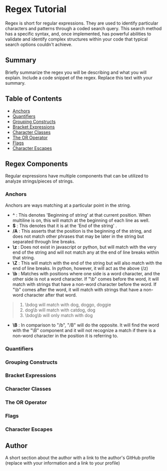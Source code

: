 # Regex Tutorial

Regex is short for regular expressions. They are used to identify particular characters and patterns through a coded search query. This search method has a specific syntax, and, once implemented, has powerful abilities to validate and identify complex structures within your code that typical search options couldn't achieve.

## Summary

Briefly summarize the regex you will be describing and what you will explain. Include a code snippet of the regex. Replace this text with your summary.

## Table of Contents

- [Anchors](#anchors)
- [Quantifiers](#quantifiers)
- [Grouping Constructs](#grouping-constructs)
- [Bracket Expressions](#bracket-expressions)
- [Character Classes](#character-classes)
- [The OR Operator](#the-or-operator)
- [Flags](#flags)
- [Character Escapes](#character-escapes)

## Regex Components

Regular expressions have multiple components that can be utilized to analyze strings/pieces of strings.

### Anchors

Anchors are ways matching at a particular point in the string.

- **^** :
  This denotes 'Beginning of string' at that current position. When multiline is on, this will match at the beginning of each line as well.
- **$** :
  This denotes that it is at the 'End of the string' .
- **/A** :
  This asserts that the position is the beginning of the string, and does not match other phrases that may be later in the string but separated through line breaks.
- **\z** :
  Does not exist in javascript or python, but will match with the very end of the string and will not match any at the end of line breaks within that string.
- **\Z** :
  This will match with the end of the string but will also match with the end of line breaks. In python, however, it will act as the above (/z)
- **\b** :
  Matches with positions where one side is a word character, and the other side is not a word character. If "\b" comes before the word, it will match with strings that have a non-word character before the word. If "\b" comes after the word, it will match with strings that have a non-word character after that word.

> 1.  \bdog will match with dog, doggo, doggie
> 2.  dog\b will match with catdog, dog
> 3.  \bdog\b will only match with dog

- **\B** :
  In comparison to "/b", "/B" will do the opposite. It will find the word with the "\B" component and it will not recognize a match if there is a non-word character in the position it is referring to.

### Quantifiers

### Grouping Constructs

### Bracket Expressions

### Character Classes

### The OR Operator

### Flags

### Character Escapes

## Author

A short section about the author with a link to the author's GitHub profile (replace with your information and a link to your profile)
